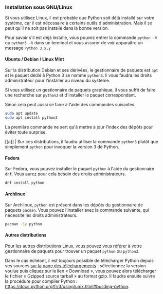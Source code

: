 ### Installation sous GNU/Linux

Si vous utilisez Linux, il est probable que Python soit déjà installé sur votre système, car il est nécessaire à certains outils d'administration.
Mais il se peut qu'il ne soit pas installé dans la bonne version.

Pour savoir s'il est déjà installé, vous pouvez entrer la commande `python -V` ou `python3 -V` dans un terminal et vous assurer de voir apparaître un message `Python 3.x.y`

#### Ubuntu / Debian / Linux Mint

Sur la distribution Debian et ses dérivées, le gestionnaire de paquets est `apt` et le paquet dédié à Python 3 se nomme `python3`.
Il vous faudra les droits administrateur pour l'installer au niveau du système.

Si vous utilisez un gestionnaire de paquets graphique, il vous suffit de faire une recherche sur `python3` et d'installer le paquet correspondant.

Sinon cela peut aussi se faire à l'aide des commandes suivantes.

```sh
sudo apt update
sudo apt install python3
```

La première commande ne sert qu'à mettre à jour l'index des dépôts pour éviter toute surprise.

[[a]]
| Sur ces distributions, il faudra utiliser la commande `python3` plutôt que simplement `python` pour invoquer la version 3 de Python.

#### Fedora

Sur Fedora, vous pouvez installer le paquet `python` à l'aide du gestionnaire `dnf`.
Vous aurez pour cela besoin des droits administrateurs.

```sh
dnf install python
```

#### Archlinux

Sur Archlinux, `python` est présent dans les dépôts du gestionnaire de paquets `pacman`.
Vous pouvez l'installer avec la commande suivante, qui nécessite les droits administrateurs.

```sh
pacman -Sy python
```

#### Autres distributions

Pour les autres distributions Linux, vous pouvez vous référer à votre gestionnaire de paquets pour trouver un paquet `python` ou `python3`.

Dans le cas échéant, il est toujours possible de télécharger Python depuis ses sources [sur la page des téléchargements](https://www.python.org/downloads/) : sélectionnez la version voulue puis cliquez sur le lien « Download », vous pouvez alors télécharger le fichier « Gzipped source tarball » au format gzip.
Il faudra ensuite suivre la procédure pour compiler Python : <https://docs.python.org/fr/3/using/unix.html#building-python>.
